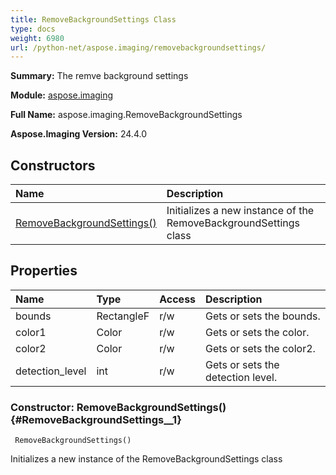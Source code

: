 ```yaml
---
title: RemoveBackgroundSettings Class
type: docs
weight: 6980
url: /python-net/aspose.imaging/removebackgroundsettings/
---
```


**Summary:** The remve background settings

**Module:** [aspose.imaging](/imaging/python-net/aspose.imaging/)

**Full Name:** aspose.imaging.RemoveBackgroundSettings

**Aspose.Imaging Version:** 24.4.0

## **Constructors**
| **Name** | **Description** |
| :- | :- |
| [RemoveBackgroundSettings()](#RemoveBackgroundSettings__1) | Initializes a new instance of the RemoveBackgroundSettings class |
## **Properties**
| **Name** | **Type** | **Access** | **Description** |
| :- | :- | :- | :- |
| bounds | RectangleF | r/w | Gets or sets the bounds. |
| color1 | Color | r/w | Gets or sets the color. |
| color2 | Color | r/w | Gets or sets the color2. |
| detection_level | int | r/w | Gets or sets the detection level. |


### Constructor: RemoveBackgroundSettings() {#RemoveBackgroundSettings__1}


```
 RemoveBackgroundSettings() 
```

Initializes a new instance of the RemoveBackgroundSettings class


